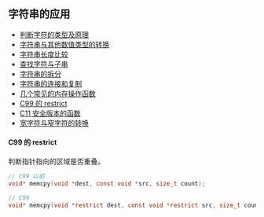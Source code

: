 ## 字符串的应用

- [判断字符的类型及原理](../../imooc/chapter9/01.character_type.c)
- [字符串与其他数值类型的转换](../../imooc/chapter9/02.convert.c)
- [字符串长度比较](../../imooc/chapter9/03.string_length_compare.c)
- [查找字符与子串](../../imooc/chapter9/04.find_char_and_substring.c)
- [字符串的拆分](../../imooc/chapter9/05.string_tokenize.c)
- [字符串的连接和复制](../../imooc/chapter9/06.string_concat_copy.c)
- [几个常见的内存操作函数](../../imooc/chapter9/07.mem_op.c)
- [C99 的 restrict]()
- [C11 安全版本的函数](../../imooc/chapter9/09.save_version.c)
- [宽字符与窄字符的转换](../../imooc/chapter9/09.save_version.c)


#### C99 的 restrict
判断指针指向的区域是否重叠。
```c
// C99 以前
void* memcpy(void *dest, const void *src, size_t count);

// C99
void* memcpy(void *restrict dest, const void *restrict src, size_t count);
```
